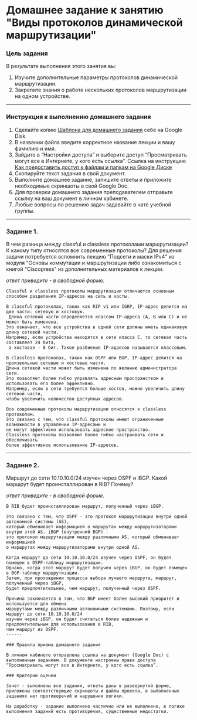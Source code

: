 # Домашнее задание к занятию "Виды протоколов динамической маршрутизации"

### Цель задания 

В результате выполнения этого занятия вы:
1. Изучите дополнительные параметры протоколов динамической маршрутизации.
2. Закрепите знания о работе нескольких протоколов маршрутизации на одном устройстве. 

------

### Инструкция к выполнению домашнего задания

1. Сделайте копию [Шаблона для домашнего задания](https://docs.google.com/document/d/1youKpKm_JrC0UzDyUslIZW2E2bIv5OVlm_TQDvH5Pvs/edit) себе на Google Disk.
2. В названии файла введите корректное название лекции и вашу фамилию и имя.
3. Зайдите в “Настройки доступа” и выберите доступ “Просматривать могут все в Интернете, у кого есть ссылка”.
 Ссылка на инструкцию [Как предоставить доступ к файлам и папкам на Google Диске](https://support.google.com/docs/answer/2494822?hl=ru&co=GENIE.Platform%3DDesktop)
5. Скопируйте текст задания в свой документ.
6. Выполните домашнее задание, запишите ответы и приложите необходимые скриншоты в свой Google Doc.
7. Для проверки домашнего задания преподавателем отправьте ссылку на ваш документ в личном кабинете.
8. Любые вопросы по решению задач задавайте в чате учебной группы.

------

### Задание 1.

В чем разница между classful и classless протоколами маршрутизации? К какому типу относятся все современные протоколы? 
Для решения задачи потребуется вспомнить лекцию "Подсети и маски IPv4" из модуля "Основы коммутации и маршрутизации либо ознакомиться с книгой "Ciscopress" из дополнительных материалов к лекции. 

*ответ приведите - в свободной форме.*
```
Classful и classless протоколы маршрутизации отличаются основным способом разделения IP-адресов на сеть и хосты.

В classful протоколах, таких как RIP v1 или IGRP, IP-адрес делится на две части: сетевую и хостовую.
 Длина сетевой части определяется классом IP-адреса (A, B или C) и не может быть изменена.
Это означает, что все устройства в одной сети должны иметь одинаковую длину сетевой части.
Например, если устройства находятся в сети класса C, то сетевая часть составляет 24 бита,
 а хостовая - 8 бит. Такое разбиение IP-адресов называется классовым.

В classless протоколах, таких как OSPF или BGP, IP-адрес делится на произвольные сетевые и хостовые части.
Длина сетевой части может быть изменена по желанию администратора сети.
Это позволяет более гибко управлять адресным пространством и использовать его более эффективно.
Например, если в сети требуется больше хостов, можно увеличить длину сетевой части,
чтобы увеличить количество доступных адресов.

Все современные протоколы маршрутизации относятся к classless протоколам.
Это связано с тем, что classful протоколы имеют ограниченные возможности в управлении IP-адресами и
не могут эффективно использовать адресное пространство.
Classless протоколы позволяют более гибко настраивать сети и обеспечивать
более эффективное использование IP-адресов.
```

------

### Задание 2.

Маршрут до сети 10.10.10.0/24 изучен через OSPF и iBGP. Какой маршрут будет проинсталлирован в RIB? Почему?

*ответ приведите - в свободной форме.*
```
В RIB будет проинсталлирован маршрут, полученный через iBGP. 

Это связано с тем, что OSPF - это протокол маршрутизации внутри одной автономной системы (AS),
который обменивает информацией о маршрутах между маршрутизаторами внутри этой AS. iBGP (внутренний BGP) -
это протокол маршрутизации между различными AS, который обменивает информацией
о маршрутах между маршрутизаторами внутри одной AS.

Когда маршрут до сети 10.10.10.0/24 изучен через OSPF, он будет помещен в OSPF-таблицу маршрутизации.
Однако, когда этот маршрут будет получен через iBGP, он будет помещен в BGP-таблицу маршрутизации.
Затем, при прохождении процесса выбора лучшего маршрута, маршрут, полученный через iBGP,
будет предпочтительнее, чем маршрут, полученный через OSPF.

Причина заключается в том, что BGP имеет более высокий приоритет и используется для обмена
маршрутами между различными автономными системами. Поэтому, если маршрут до сети 10.10.10.0/24
изучен через iBGP, он будет считаться более надежным и предпочтительным для использования в RIB,
чем маршрут из OSPF.
------

### Правила приема домашнего задания

В личном кабинете отправлена ссылка на документ (Google Doc) с выполненным заданием. В документе настроены права доступа “Просматривать могут все в Интернете, у кого есть ссылка”.

### Критерии оценки

Зачет - выполнены все задания, ответы даны в развернутой форме, приложены соответствующие скриншоты и файлы проекта, в выполненных заданиях нет противоречий и нарушения логики.

На доработку - задание выполнено частично или не выполнено, в логике выполнения заданий есть противоречия, существенные недостатки.
